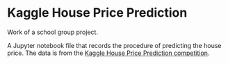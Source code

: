Kaggle House Price Prediction
==============================
Work of a school group project.

A Jupyter notebook file that records the procedure of predicting the house price. The data is from the [Kaggle House Price Prediction competition](https://www.kaggle.com/c/house-prices-advanced-regression-techniques).
